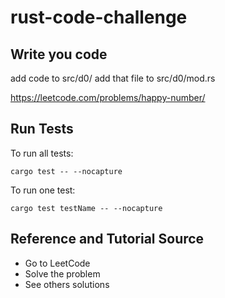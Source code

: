 # rust-code-challenge

## Write you code
add code to src/d0/
add that file to src/d0/mod.rs

https://leetcode.com/problems/happy-number/

## Run Tests

To run all tests:

```
cargo test -- --nocapture
```

To run one test:

```
cargo test testName -- --nocapture
```

## Reference and Tutorial Source

- Go to LeetCode
- Solve the problem
- See others solutions
